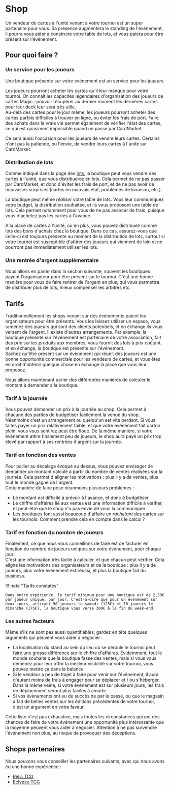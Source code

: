 # Shop

Un vendeur de cartes à l'unité venant à votre tournoi est un super partenaire pour vous. Sa présence augmentera le standing de l'événement, il pourra vous aider à construire votre table de lots, et vous paiera pour être présent sur l'événement.


## Pour quoi faire ?

### Un service pour les joueurs

Une boutique présente sur votre événement est un service pour les joueurs.

Les joueurs pourront acheter les cartes qu'il leur manque pour votre tournoi. On connaît les capacités légendaires d'organisation des joueurs de cartes Magic : pouvoir récupérer au dernier moment les dernières cartes pour leur deck leur sera très utile.  
Au-delà des cartes pour le jour même, les joueurs pourront acheter des cartes parfois difficiles à trouver en ligne, ou éviter les frais de port. Faire des achats dans la vraie vie permet également de vérifier l'état des cartes, ce qui est quasiment impossible quand on passe par CardMarket.

Ce sera aussi l'occasion pour les joueurs de vendre leurs cartes. Certains n'ont pas la patience, ou l'envie, de vendre leurs cartes à l'unité sur CardMarket.


### Distribution de lots

Comme indiqué dans la page des [lots](lots.md), la boutique peut vous vendre des cartes à l'unité, que vous distribuerez en lots. Cela permet de ne pas passer par CardMarket, et donc d'éviter les frais de port, et de ne pas avoir de mauvaises surprises (cartes en mauvais état, problèmes de livraison, etc.).

La boutique peut même *réaliser* votre table de lots. Vous leur communiquez votre budget, la distribution souhaitée, et ils vous proposent une table de lots. Cela permet notamment pour vous de ne pas avancer de frais, puisque vous n'achetez pas les cartes à l'avance.

A la place de cartes à l'unité, ou en plus, vous pouvez distribuez comme lots des bons d'achats chez la boutique. Dans ce cas, assurez-vous que celle-ci est toujours présente au moment de la distribution de lots, surtout si votre tournoi est susceptible d'attirer des joueurs qui viennent de loin et ne pourront pas immédiatement utiliser les lots.


### Une rentrée d'argent supplémentaire

Nous allons en parler dans la section suivante, souvent les boutiques payent l'organisateur pour être présent sur le tournoi. C'est une bonne manière pour vous de faire rentrer de l'argent en plus, qui vous permettra de distribuer plus de lots, mieux compenser les arbitres etc.


## Tarifs

Traditionnellement les shops venant sur des événements paient les organisateurs pour être présents. Vous les laissez utiliser un espace, vous ramenez des joueurs qui sont des clients potentiels, et en échange ils vous versent de l'argent. Il existe d'autres arrangements. Par exemple, la boutique présente sur l'événement est partenaire de votre association, fait des prix sur les produits aux membres, vous fournit des lots à prix coûtant, et en échange, la boutique est présente sur l'événement.  
Sachez qu'être présent sur un évènement qui réunit des joueurs est une bonne opportunité commerciale pour les vendeurs de cartes, et vous êtes en droit d'obtenir quelque chose en échange la place que vous leur proposez.

Nous allons maintenant parler des différentes manières de calculer le montant à demander à la boutique.


### Tarif à la journée

Vous pouvez demander un prix à la journée au shop. Cela permet à chacune des parties de budgétiser facilement la venue du shop.  
Néanmoins c'est un arrangement ou quelqu'un est vite perdant. Si vous faites payer un prix relativement faible, et que votre événement fait carton plein, vous vous sentirez peut être floué. De la même manière, si votre événement attire finalement peu de joueurs, le shop aura payé un prix trop élevé par rapport à ses rentrées d'argent sur la journée.


### Tarif en fonction des ventes

Pour pallier au décalage évoqué au dessus, vous pouvez envisager de demander un montant calculé à partir du nombre de ventes réalisées sur la journée. Cela permet d'aligner les motivations : plus il y a de ventes, plus tout le monde gagne de l'argent.  
Cette manière de faire pose néanmoins plusieurs problèmes :

- Le montant est difficile à prévoir à l'avance, et donc à budgétiser
- Le chiffre d'affaires lié aux ventes est une information difficile à vérifier, et peut-être que le shop n'a pas envie de vous la communiquer
- Les boutiques font aussi beaucoup d'affaire en *rachetant* des cartes sur les tournois. Comment prendre cela en compte dans le calcul ?


### Tarif en fonction du nombre de joueurs

Finalement, ce que nous vous conseillons de faire est de facturer en fonction du nombre de joueurs uniques sur votre événement, pour chaque jour.  
C'est une information très facile à calculer, et que chacun peut vérifier. Cela aligne les motivations des organisateurs et de la boutique : plus il y a de joueurs, plus votre événement est réussi, et plus la boutique fait du business.

!!! note "Tarifs constatés"

    Dans notre expérience, le tarif minimum pour une boutique est de 2,50€ par joueur unique, par jour. C'est-a-dire que pour un événement sur deux jours, attirant 50 joueurs le samedi (125€) et 70 joueurs le dimanche (175€), la boutique vous verse 300€ à la fin du week-end.


### Les autres facteurs

Même s'ils ne sont pas aussi quantifiables, gardez en tête quelques arguments qui peuvent vous aider à négocier :

- La localisation du stand au sein du lieu où se déroule le tournoi peut faire une grosse différence sur le chiffre d'affaires. Évidemment, tout le monde souhaite que la boutique fasse des ventes, mais si vous vous démenez pour leur offrir la meilleur visibilité sur votre tournoi, vous pouvez mettre ça dans la balance
- Si le vendeur a peu de trajet à faire pour venir sur l'événement, il aura d'autant moins de frais à engager pour se déplacer et / ou s'héberger. Dans la même veine, si votre événement est sur plusieurs jours, les frais de déplacement seront plus faciles à amortir
- Si vos évènements ont eu du succès de par le passé, ou que le magasin a fait de belles ventes sur les éditions précédentes de votre tournoi, c'est un argument en votre faveur

Cette liste n'est pas exhaustive, mais toutes les circonstances qui ont des chances de faire de votre événement une opportunité plus intéressante que la moyenne peuvent vous aider à négocier. Attention à ne pas survendre l'événement non plus, au risque de provoquer des déceptions.


## Shops partenaires

Nous pouvons vous conseiller les partenaires suivants, avec qui nous avons eu une bonne expérience :

- [Relic TCG](https://www.relictcg.com/)
- [Eclypse TCG](https://www.facebook.com/EclypseTCG)
